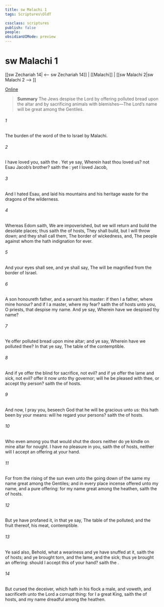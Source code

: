```yaml
---
title: sw Malachi 1
tags: Scriptures\OldT

cssclass: scriptures
publish: false
people:
obsidianUIMode: preview
---
```


# sw Malachi 1
[[sw Zechariah 14| <-- sw Zechariah 14]] | [[Malachi]] | [[sw Malachi 2|sw Malachi 2 --> ]]

[Online](https://churchofjesuschrist.org/study/scriptures/ot/mal/1?lang=eng)

> __Summary__
The Jews despise the Lord by offering polluted bread upon the altar and by sacrificing animals with blemishes—The Lord’s name will be great among the Gentiles.

###### 1 
The burden of the word of the  to Israel by Malachi.

###### 2 
I have loved you, saith the . Yet ye say, Wherein hast thou loved us?  not Esau Jacob’s brother? saith the : yet I loved Jacob,

###### 3 
And I hated Esau, and laid his mountains and his heritage waste for the dragons of the wilderness.

###### 4 
Whereas Edom saith, We are impoverished, but we will return and build the desolate places; thus saith the  of hosts, They shall build, but I will throw down; and they shall call them, The border of wickedness, and, The people against whom the  hath indignation for ever.

###### 5 
And your eyes shall see, and ye shall say, The  will be magnified from the border of Israel.

###### 6 
A son honoureth  father, and a servant his master: if then I  a father, where  mine honour? and if I  a master, where  my fear? saith the  of hosts unto you, O priests, that despise my name. And ye say, Wherein have we despised thy name?

###### 7 
Ye offer polluted bread upon mine altar; and ye say, Wherein have we polluted thee? In that ye say, The table of the   contemptible.

###### 8 
And if ye offer the blind for sacrifice,  not evil? and if ye offer the lame and sick,  not evil? offer it now unto thy governor; will he be pleased with thee, or accept thy person? saith the  of hosts.

###### 9 
And now, I pray you, beseech God that he will be gracious unto us: this hath been by your means: will he regard your persons? saith the  of hosts.

###### 10 
Who  even among you that would shut the doors  neither do ye kindle  on mine altar for nought. I have no pleasure in you, saith the  of hosts, neither will I accept an offering at your hand.

###### 11 
For from the rising of the sun even unto the going down of the same my name  great among the Gentiles; and in every place incense  offered unto my name, and a pure offering: for my name  great among the heathen, saith the  of hosts.

###### 12 
But ye have profaned it, in that ye say, The table of the   polluted; and the fruit thereof,  his meat,  contemptible.

###### 13 
Ye said also, Behold, what a weariness  and ye have snuffed at it, saith the  of hosts; and ye brought  torn, and the lame, and the sick; thus ye brought an offering: should I accept this of your hand? saith the .

###### 14 
But cursed  the deceiver, which hath in his flock a male, and voweth, and sacrificeth unto the Lord a corrupt thing: for I  a great King, saith the  of hosts, and my name  dreadful among the heathen.

